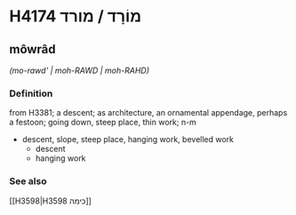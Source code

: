 # H4174 מוֹרָד / מורד

## môwrâd

_(mo-rawd' | moh-RAWD | moh-RAHD)_

### Definition

from H3381; a descent; as architecture, an ornamental appendage, perhaps a festoon; going down, steep place, thin work; n-m

- descent, slope, steep place, hanging work, bevelled work
  - descent
  - hanging work

### See also

[[H3598|H3598 כימה]]
